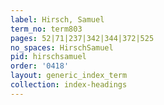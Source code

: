 ```yaml
---
label: Hirsch, Samuel
term_no: term803
pages: 52|71|237|342|344|372|525
no_spaces: HirschSamuel
pid: hirschsamuel
order: '0418'
layout: generic_index_term
collection: index-headings
---
```


